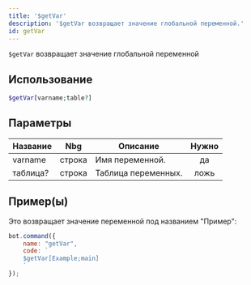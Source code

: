```yaml
---
title: '$getVar'
description: '$getVar возвращает значение глобальной переменной.'
id: getVar
---
```


`$getVar` возвращает значение глобальной переменной

## Использование

```php
$getVar[varname;table?]
```

## Параметры

| Название | Nbg    | Описание            | Нужно |
| -------- | ------ | ------------------- |:-----:|
| varname  | строка | Имя переменной.     |  да   |
| таблица? | строка | Таблица переменных. | ложь  |

## Пример(ы)

Это возвращает значение переменной под названием "Пример":

```javascript
bot.command({
    name: "getVar",
    code: `
    $getVar[Example;main]
    `
});
```